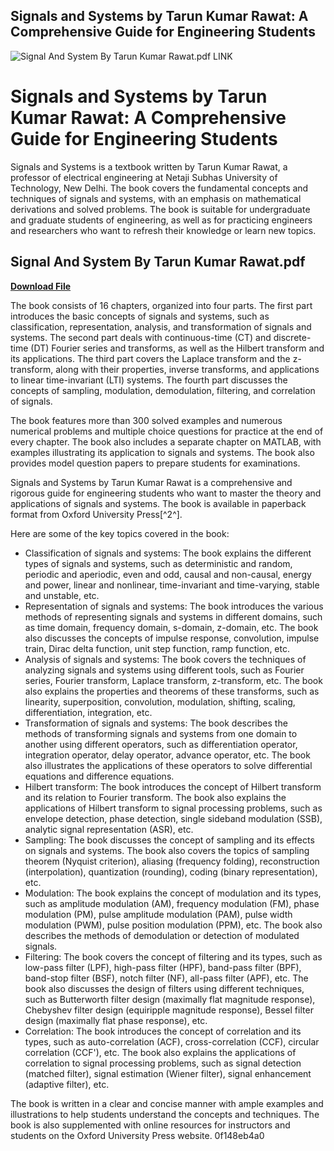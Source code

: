## Signals and Systems by Tarun Kumar Rawat: A Comprehensive Guide for Engineering Students

 
![Signal And System By Tarun Kumar Rawat.pdf __LINK__](https://i.ytimg.com/vi/-AVrXjCoH2k/maxresdefault.jpg)

 
# Signals and Systems by Tarun Kumar Rawat: A Comprehensive Guide for Engineering Students
 
Signals and Systems is a textbook written by Tarun Kumar Rawat, a professor of electrical engineering at Netaji Subhas University of Technology, New Delhi. The book covers the fundamental concepts and techniques of signals and systems, with an emphasis on mathematical derivations and solved problems. The book is suitable for undergraduate and graduate students of engineering, as well as for practicing engineers and researchers who want to refresh their knowledge or learn new topics.
 
## Signal And System By Tarun Kumar Rawat.pdf


[**Download File**](https://venemena.blogspot.com/?download=2tMjmD)

 
The book consists of 16 chapters, organized into four parts. The first part introduces the basic concepts of signals and systems, such as classification, representation, analysis, and transformation of signals and systems. The second part deals with continuous-time (CT) and discrete-time (DT) Fourier series and transforms, as well as the Hilbert transform and its applications. The third part covers the Laplace transform and the z-transform, along with their properties, inverse transforms, and applications to linear time-invariant (LTI) systems. The fourth part discusses the concepts of sampling, modulation, demodulation, filtering, and correlation of signals.
 
The book features more than 300 solved examples and numerous numerical problems and multiple choice questions for practice at the end of every chapter. The book also includes a separate chapter on MATLAB, with examples illustrating its application to signals and systems. The book also provides model question papers to prepare students for examinations.
 
Signals and Systems by Tarun Kumar Rawat is a comprehensive and rigorous guide for engineering students who want to master the theory and applications of signals and systems. The book is available in paperback format from Oxford University Press[^2^].

Here are some of the key topics covered in the book:
 
- Classification of signals and systems: The book explains the different types of signals and systems, such as deterministic and random, periodic and aperiodic, even and odd, causal and non-causal, energy and power, linear and nonlinear, time-invariant and time-varying, stable and unstable, etc.
- Representation of signals and systems: The book introduces the various methods of representing signals and systems in different domains, such as time domain, frequency domain, s-domain, z-domain, etc. The book also discusses the concepts of impulse response, convolution, impulse train, Dirac delta function, unit step function, ramp function, etc.
- Analysis of signals and systems: The book covers the techniques of analyzing signals and systems using different tools, such as Fourier series, Fourier transform, Laplace transform, z-transform, etc. The book also explains the properties and theorems of these transforms, such as linearity, superposition, convolution, modulation, shifting, scaling, differentiation, integration, etc.
- Transformation of signals and systems: The book describes the methods of transforming signals and systems from one domain to another using different operators, such as differentiation operator, integration operator, delay operator, advance operator, etc. The book also illustrates the applications of these operators to solve differential equations and difference equations.
- Hilbert transform: The book introduces the concept of Hilbert transform and its relation to Fourier transform. The book also explains the applications of Hilbert transform to signal processing problems, such as envelope detection, phase detection, single sideband modulation (SSB), analytic signal representation (ASR), etc.
- Sampling: The book discusses the concept of sampling and its effects on signals and systems. The book also covers the topics of sampling theorem (Nyquist criterion), aliasing (frequency folding), reconstruction (interpolation), quantization (rounding), coding (binary representation), etc.
- Modulation: The book explains the concept of modulation and its types, such as amplitude modulation (AM), frequency modulation (FM), phase modulation (PM), pulse amplitude modulation (PAM), pulse width modulation (PWM), pulse position modulation (PPM), etc. The book also describes the methods of demodulation or detection of modulated signals.
- Filtering: The book covers the concept of filtering and its types, such as low-pass filter (LPF), high-pass filter (HPF), band-pass filter (BPF), band-stop filter (BSF), notch filter (NF), all-pass filter (APF), etc. The book also discusses the design of filters using different techniques, such as Butterworth filter design (maximally flat magnitude response), Chebyshev filter design (equiripple magnitude response), Bessel filter design (maximally flat phase response), etc.
- Correlation: The book introduces the concept of correlation and its types, such as auto-correlation (ACF), cross-correlation (CCF), circular correlation (CCF'), etc. The book also explains the applications of correlation to signal processing problems, such as signal detection (matched filter), signal estimation (Wiener filter), signal enhancement (adaptive filter), etc.

The book is written in a clear and concise manner with ample examples and illustrations to help students understand the concepts and techniques. The book is also supplemented with online resources for instructors and students on the Oxford University Press website.
 0f148eb4a0
